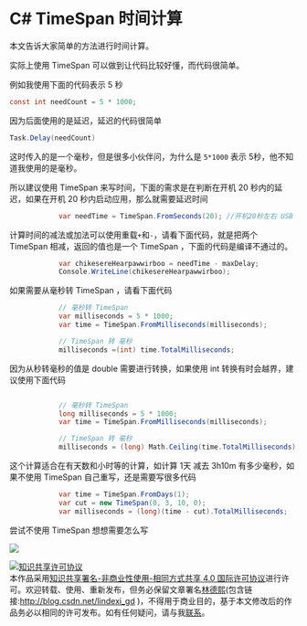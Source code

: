 # C# TimeSpan 时间计算

本文告诉大家简单的方法进行时间计算。

<!--more-->
<!-- CreateTime:2018/8/10 19:16:51 -->

<!-- 标签：C#，C#入门 -->

实际上使用 TimeSpan 可以做到让代码比较好懂，而代码很简单。

例如我使用下面的代码表示 5 秒

```csharp
const int needCount = 5 * 1000;
```

因为后面使用的是延迟，延迟的代码很简单

```csharp
Task.Delay(needCount)
```

这时传入的是一个毫秒，但是很多小伙伴问，为什么是 `5*1000` 表示 5秒，他不知道我使用的是毫秒。

所以建议使用 TimeSpan 来写时间，下面的需求是在判断在开机 20 秒内的延迟，如果在开机 20 秒内启动应用，那么就需要延迟时间

```csharp
            var needTime = TimeSpan.FromSeconds(20); //开机20秒左右 USB 已经加载完成
```

计算时间的减法或加法可以使用重载`+`和`-`，请看下面代码，就是把两个 TimeSpan 相减，返回的值也是一个 TimeSpan ，下面的代码是编译不通过的。

```csharp
            var chikesereHearpawwirboo = needTime - maxDelay;
            Console.WriteLine(chikesereHearpawwirboo);
```

如果需要从毫秒转 TimeSpan ，请看下面代码

```csharp
            // 毫秒转 TimeSpan
            var milliseconds = 5 * 1000;
            var time = TimeSpan.FromMilliseconds(milliseconds);

            // TimeSpan 转 毫秒
            milliseconds =(int) time.TotalMilliseconds;
```

因为从秒转毫秒的值是 double 需要进行转换，如果使用 int 转换有时会越界，建议使用下面代码

```csharp

            // 毫秒转 TimeSpan
            long milliseconds = 5 * 1000;
            var time = TimeSpan.FromMilliseconds(milliseconds);

            // TimeSpan 转 毫秒
            milliseconds = (long) Math.Ceiling(time.TotalMilliseconds);
```

这个计算适合在有天数和小时等的计算，如计算 1天 减去 3h10m 有多少毫秒，如果不使用 TimeSpan 自己重写，还是需要写很多代码

```csharp
            var time = TimeSpan.FromDays(1);
            var cut = new TimeSpan(0, 3, 10, 0);
            var milliseconds = (long)(time - cut).TotalMilliseconds;
```

尝试不使用 TimeSpan 想想需要怎么写

![](http://image.acmx.xyz/lindexi%2F2018612935409133.jpg)

<a rel="license" href="http://creativecommons.org/licenses/by-nc-sa/4.0/"><img alt="知识共享许可协议" style="border-width:0" src="https://licensebuttons.net/l/by-nc-sa/4.0/88x31.png" /></a><br />本作品采用<a rel="license" href="http://creativecommons.org/licenses/by-nc-sa/4.0/">知识共享署名-非商业性使用-相同方式共享 4.0 国际许可协议</a>进行许可。欢迎转载、使用、重新发布，但务必保留文章署名[林德熙](http://blog.csdn.net/lindexi_gd)(包含链接:http://blog.csdn.net/lindexi_gd )，不得用于商业目的，基于本文修改后的作品务必以相同的许可发布。如有任何疑问，请与我[联系](mailto:lindexi_gd@163.com)。
